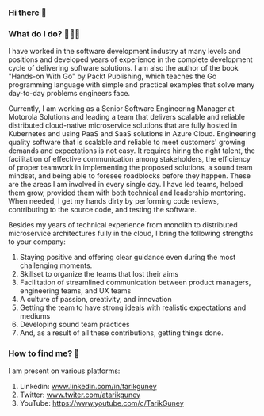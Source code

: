 ### Hi there 👋

### What do I do? 👨🏻‍💻 

I have worked in the software development industry at many levels and positions and developed years of experience in the complete development cycle of delivering software solutions. I am also the author of the book "Hands-on With Go" by Packt Publishing, which teaches the Go programming language with simple and practical examples that solve many day-to-day problems engineers face.

Currently, I am working as a Senior Software Engineering Manager at Motorola Solutions and leading a team that delivers scalable and reliable distributed cloud-native microservice solutions that are fully hosted in Kubernetes and using PaaS and SaaS solutions in Azure Cloud. Engineering quality software that is scalable and reliable to meet customers' growing demands and expectations is not easy. It requires hiring the right talent, the facilitation of effective communication among stakeholders, the efficiency of proper teamwork in implementing the proposed solutions, a sound team mindset, and being able to foresee roadblocks before they happen. These are the areas I am involved in every single day. I have led teams, helped them grow, provided them with both technical and leadership mentoring. When needed, I get my hands dirty by performing code reviews, contributing to the source code, and testing the software.

Besides my years of technical experience from monolith to distributed microservice architectures fully in the cloud, I bring the following strengths to your company:
1. Staying positive and offering clear guidance even during the most challenging moments.
2. Skillset to organize the teams that lost their aims
3. Facilitation of streamlined communication between product managers, engineering teams, and UX teams
4. A culture of passion, creativity, and innovation
5. Getting the team to have strong ideals with realistic expectations and mediums
6. Developing sound team practices
7. And, as a result of all these contributions, getting things done. 

### How to find me? 📨

I am present on various platforms:

1. Linkedin: www.linkedin.com/in/tarikguney
2. Twitter: www.twiter.com/atarikguney
3. YouTube: https://www.youtube.com/c/TarikGuney
